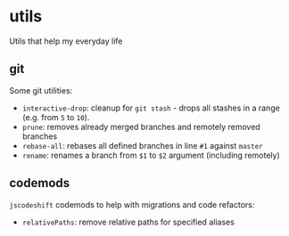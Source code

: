 # utils

Utils that help my everyday life

## git

Some git utilities:

- `interactive-drop`: cleanup for `git stash` - drops all stashes in a range (e.g. from `5` to `10`).
- `prune`: removes already merged branches and remotely removed branches
- `rebase-all`: rebases all defined branches in line `#1` against `master`
- `rename`: renames a branch from `$1` to `$2` argument (including remotely)

## codemods

`jscodeshift` codemods to help with migrations and code refactors:

- `relativePaths`: remove relative paths for specified aliases
